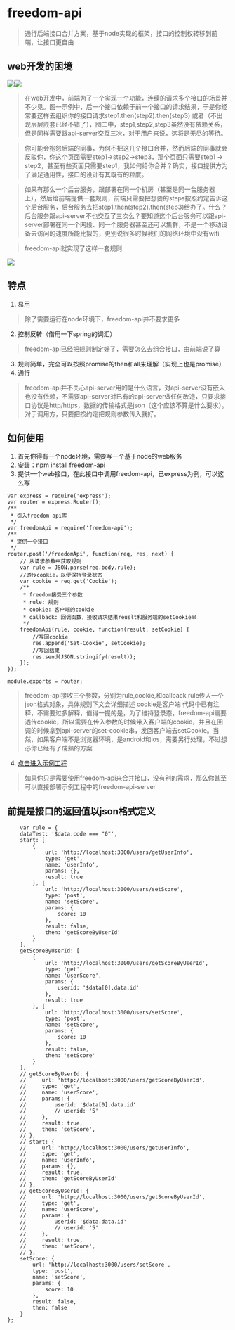 # freedom-api
>通行后端接口合并方案，基于node实现的框架，接口的控制权转移到前端，让接口更自由

## web开发的困境
![](https://github.com/zengwenfu/note/blob/master/images/server-api.png)![](https://github.com/zengwenfu/note/blob/master/images/server-api-all.png)
>在web开发中，前端为了一个实现一个功能，连续的请求多个接口的场景并不少见。图一示例中，后一个接口依赖于前一个接口的请求结果，于是你经常要这样去组织你的接口请求step1.then(step2).then(step3) 或者（不出现层层嵌套已经不错了），图二中，step1,step2,step3虽然没有依赖关系，但是同样需要跟api-server交互三次，对于用户来说，这将是无尽的等待。

>你可能会抱怨后端的同事，为何不把这几个接口合并，然而后端的同事就会反驳你，你这个页面需要step1->step2->step3，那个页面只需要step1 -> step2，甚至有些页面只需要step1，我如何给你合并？确实，接口提供方为了满足通用性，接口的设计有其既有的粒度。

>如果有那么一个后台服务，跟部署在同一个机房（甚至是同一台服务器上），然后给前端提供一套规则，前端只需要把想要的steps按照约定告诉这个后台服务，后台服务去把step1.then(step2).then(step3)给办了。什么？后台服务跟api-server不也交互了三次么？要知道这个后台服务可以跟api-server部署在同一个网段、同一个服务器甚至还可以集群，不是一个移动设备去访问的速度所能比拟的，更别说很多时候我们的网络环境中没有wifi

>freedom-api就实现了这样一套规则

![](https://github.com/zengwenfu/note/blob/master/images/freedom-api.png)

## 特点
1. 易用
> 除了需要运行在node环境下，freedom-api并不要求更多
2. 控制反转（借用一下spring的词汇）
> freedom-api已经把规则制定好了，需要怎么去组合接口，由前端说了算
3. 规则简单，完全可以按照promise的then和all来理解（实现上也是promise）
4. 通行
> freedom-api并不关心api-server用的是什么语言，对api-server没有嵌入也没有依赖，不需要api-server对已有的api-server做任何改造，只要求接口协议是http/https，数据的传输格式是json（这个应该不算是什么要求）。对于调用方，只要把按约定把规则参数传入就好。

## 如何使用
1. 首先你得有一个node环境，需要写一个基于node的web服务
2. 安装：npm install freedom-api
3. 提供一个web接口，在此接口中调用freedom-api，已express为例，可以这么写
```
var express = require('express');
var router = express.Router();
/**
 * 引入freedom-api库
 */
var freedomApi = require('freedom-api');
/**
 * 提供一个接口
 */
router.post('/freedomApi', function(req, res, next) {
    // 从请求参数中获取规则
    var rule = JSON.parse(req.body.rule);
    //透传cookie，以便保持登录状态
    var cookie = req.get('Cookie');
    /**
     * freedom接受三个参数
     * rule: 规则
     * cookie: 客户端的cookie
     * callback: 回调函数，接收请求结果reuslt和服务端的setCookie串 
     */
    freedomApi(rule, cookie, function(result, setCookie) {
        //写回cookie
        res.append('Set-Cookie', setCookie);
        //写回结果
        res.send(JSON.stringify(result));
    });
});

module.exports = router;

```
> freedom-api接收三个参数，分别为rule,cookie,和callback
> rule传入一个json格式对象，具体规则下文会详细描述
> cookie是客户端
> 代码中已有注释，不需要过多解释，值得一提的是，为了维持登录态，freedom-api需要透传cookie，所以需要在传入参数的时候带入客户端的cookie，并且在回调的时候拿到api-server的set-cookie串，发回客户端去setCookie。当然，如果客户端不是浏览器环境，是android和ios，需要另行处理，不过想必你已经有了成熟的方案
4. [点击进入示例工程](https://github.com/zengwenfu/freedom-api-simple)
> 如果你只是需要使用freedom-api来合并接口，没有别的需求，那么你甚至可以直接部署示例工程中的freedom-api-server




## 前提是接口的返回值以json格式定义

```
    var rule = {
    dataTest: '$data.code === "0"',
    start: [
        {
            url: 'http://localhost:3000/users/getUserInfo',
            type: 'get',
            name: 'userInfo',
            params: {},
            result: true
        }, {
            url: 'http://localhost:3000/users/setScore',
            type: 'post',
            name: 'setScore',
            params: {
                score: 10
            },
            result: false,
            then: 'getScoreByUserId'
        }
    ],
    getScoreByUserId: [
        {
            url: 'http://localhost:3000/users/getScoreByUserId',
            type: 'get',
            name: 'userScore',
            params: {
                userid: '$data[0].data.id'
            },
            result: true
        }, {
            url: 'http://localhost:3000/users/setScore',
            type: 'post',
            name: 'setScore',
            params: {
                score: 10
            },
            result: false,
            then: 'setScore'
        }
    ],
    // getScoreByUserId: {
    //     url: 'http://localhost:3000/users/getScoreByUserId',
    //     type: 'get',
    //     name: 'userScore',
    //     params: {
    //         userid: '$data[0].data.id'
    //         // userid: '5'
    //     },
    //     result: true,
    //     then: 'setScore',
    // },
    // start: {
    //     url: 'http://localhost:3000/users/getUserInfo',
    //     type: 'get',
    //     name: 'userInfo',
    //     params: {},
    //     result: true,
    //     then: 'getScoreByUserId'
    // },
    // getScoreByUserId: {
    //     url: 'http://localhost:3000/users/getScoreByUserId',
    //     type: 'get',
    //     name: 'userScore',
    //     params: {
    //         userid: '$data.data.id'
    //         // userid: '5'
    //     },
    //     result: true,
    //     then: 'setScore',
    // },
    setScore: {
        url: 'http://localhost:3000/users/setScore',
        type: 'post',
        name: 'setScore',
        params: {
            score: 10
        },
        result: false,
        then: false
    }
};
```